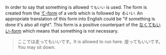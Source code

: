 In order to say that something is allowed `てもいい` is used. The form is created from the [て-form](52) of a verb which is followed by *もいい*. An appropriate translation of this form into English could be "if something is done it's also all right".
This form is a positive counterpart of the [なくてもいい-form](32) which means that something is not necessary.
>ここでは走ってもいいです。It is allowed to run here.
>座ってもいいです。You may sit down.